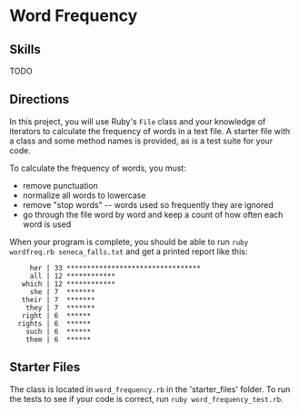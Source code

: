 Word Frequency
==============

## Skills
TODO

## Directions
In this project, you will use Ruby's `File` class and your knowledge of iterators to calculate the frequency of words in a text file. A starter file with a class and some method names is provided, as is a test suite for your code.

To calculate the frequency of words, you must:

- remove punctuation
- normalize all words to lowercase
- remove "stop words" -- words used so frequently they are ignored
- go through the file word by word and keep a count of how often each word is used

When your program is complete, you should be able to run `ruby wordfreq.rb seneca_falls.txt` and get a printed report like this:

```
     her | 33 *********************************
     all | 12 ************
   which | 12 ************
     she | 7  *******
   their | 7  *******
    they | 7  *******
   right | 6  ******
  rights | 6  ******
    such | 6  ******
    them | 6  ******
```

## Starter Files

The class is located in `word_frequency.rb` in the 'starter_files' folder. To run the tests to see if your code is correct, run `ruby word_frequency_test.rb`.

